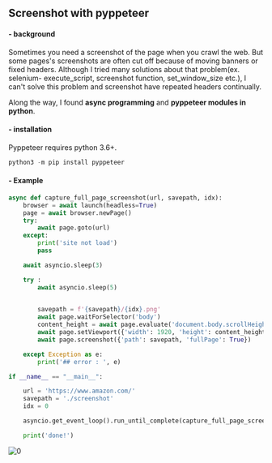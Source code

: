 
## Screenshot with pyppeteer


#### - background
Sometimes you need a screenshot of the page when you crawl the web.
But some pages's screenshots are often cut off because of moving banners or fixed headers.
Although I tried many solutions about that problem(ex. selenium- execute_script, screenshot function, set_window_size etc.),
I can't solve this problem and screenshot have repeated headers continually.

Along the way, I found __async programming__ and __pyppeteer modules in python__.


#### - installation

Pyppeteer requires python 3.6+.

```python
python3 -m pip install pyppeteer
```


#### - Example

```python
async def capture_full_page_screenshot(url, savepath, idx):
    browser = await launch(headless=True)
    page = await browser.newPage()
    try:
        await page.goto(url)
    except:
        print('site not load')
        pass

    await asyncio.sleep(3)

    try :
        await asyncio.sleep(5)
            

        savepath = f'{savepath}/{idx}.png'
        await page.waitForSelector('body')
        content_height = await page.evaluate('document.body.scrollHeight')
        await page.setViewport({'width': 1920, 'height': content_height})
        await page.screenshot({'path': savepath, 'fullPage': True})

    except Exception as e:
        print('## error : ', e)
```

```python
if __name__ == "__main__":

    url = 'https://www.amazon.com/'
    savepath = './screenshot'
    idx = 0

    asyncio.get_event_loop().run_until_complete(capture_full_page_screenshot(url, savepath, idx))

    print('done!')
```

![0](https://github.com/ju-hyunb/async/assets/104177526/2131d7ea-03fd-4d1b-b9d9-143c2dc1d79b)
